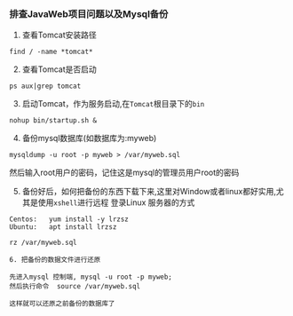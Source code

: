 ### 排查JavaWeb项目问题以及Mysql备份

1. 查看Tomcat安装路径

```
find / -name *tomcat*
```
2. 查看Tomcat是否启动

```
ps aux|grep tomcat
```

3. 启动Tomcat，作为服务启动,在`Tomcat`根目录下的`bin`

```
nohup bin/startup.sh &
```
4. 备份mysql数据库(如数据库为:myweb)

```
mysqldump -u root -p myweb > /var/myweb.sql
```
然后输入root用户的密码，记住这是mysql的管理员用户root的密码

5. 备份好后，如何把备份的东西下载下来,这里对Window或者linux都好实用,尤其是使用`xshell`进行远程
登录Linux 服务器的方式
```
Centos:   yum install -y lrzsz
Ubuntu:   apt install lrzsz

rz /var/myweb.sql

6. 把备份的数据文件进行还原

先进入mysql 控制端, mysql -u root -p myweb;
然后执行命令  source /var/myweb.sql

这样就可以还原之前备份的数据库了

```
